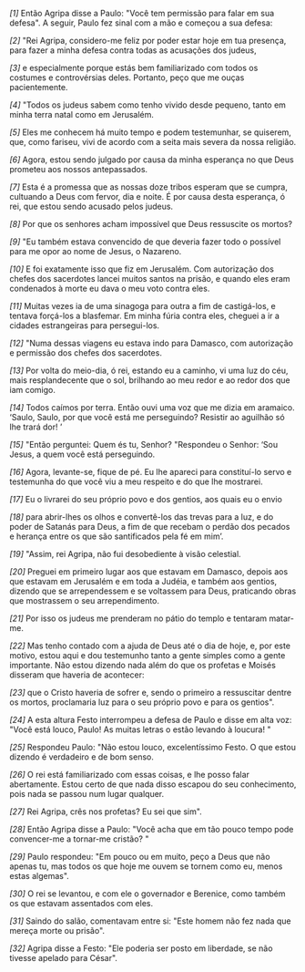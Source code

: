 *[1]* Então Agripa disse a Paulo: "Você tem permissão para falar em sua defesa". A seguir, Paulo fez sinal com a mão e começou a sua defesa:

*[2]* "Rei Agripa, considero-me feliz por poder estar hoje em tua presença, para fazer a minha defesa contra todas as acusações dos judeus,

*[3]* e especialmente porque estás bem familiarizado com todos os costumes e controvérsias deles. Portanto, peço que me ouças pacientemente.

*[4]* "Todos os judeus sabem como tenho vivido desde pequeno, tanto em minha terra natal como em Jerusalém.

*[5]* Eles me conhecem há muito tempo e podem testemunhar, se quiserem, que, como fariseu, vivi de acordo com a seita mais severa da nossa religião.

*[6]* Agora, estou sendo julgado por causa da minha esperança no que Deus prometeu aos nossos antepassados.

*[7]* Esta é a promessa que as nossas doze tribos esperam que se cumpra, cultuando a Deus com fervor, dia e noite. É por causa desta esperança, ó rei, que estou sendo acusado pelos judeus.

*[8]* Por que os senhores acham impossível que Deus ressuscite os mortos?

*[9]* "Eu também estava convencido de que deveria fazer todo o possível para me opor ao nome de Jesus, o Nazareno.

*[10]* E foi exatamente isso que fiz em Jerusalém. Com autorização dos chefes dos sacerdotes lancei muitos santos na prisão, e quando eles eram condenados à morte eu dava o meu voto contra eles.

*[11]* Muitas vezes ia de uma sinagoga para outra a fim de castigá-los, e tentava forçá-los a blasfemar. Em minha fúria contra eles, cheguei a ir a cidades estrangeiras para persegui-los.

*[12]* "Numa dessas viagens eu estava indo para Damasco, com autorização e permissão dos chefes dos sacerdotes.

*[13]* Por volta do meio-dia, ó rei, estando eu a caminho, vi uma luz do céu, mais resplandecente que o sol, brilhando ao meu redor e ao redor dos que iam comigo.

*[14]* Todos caímos por terra. Então ouvi uma voz que me dizia em aramaico. ‘Saulo, Saulo, por que você está me perseguindo? Resistir ao aguilhão só lhe trará dor! ’

*[15]* "Então perguntei: Quem és tu, Senhor? "Respondeu o Senhor: ‘Sou Jesus, a quem você está perseguindo.

*[16]* Agora, levante-se, fique de pé. Eu lhe apareci para constituí-lo servo e testemunha do que você viu a meu respeito e do que lhe mostrarei.

*[17]* Eu o livrarei do seu próprio povo e dos gentios, aos quais eu o envio

*[18]* para abrir-lhes os olhos e convertê-los das trevas para a luz, e do poder de Satanás para Deus, a fim de que recebam o perdão dos pecados e herança entre os que são santificados pela fé em mim’.

*[19]* "Assim, rei Agripa, não fui desobediente à visão celestial.

*[20]* Preguei em primeiro lugar aos que estavam em Damasco, depois aos que estavam em Jerusalém e em toda a Judéia, e também aos gentios, dizendo que se arrependessem e se voltassem para Deus, praticando obras que mostrassem o seu arrependimento.

*[21]* Por isso os judeus me prenderam no pátio do templo e tentaram matar-me.

*[22]* Mas tenho contado com a ajuda de Deus até o dia de hoje, e, por este motivo, estou aqui e dou testemunho tanto a gente simples como a gente importante. Não estou dizendo nada além do que os profetas e Moisés disseram que haveria de acontecer:

*[23]* que o Cristo haveria de sofrer e, sendo o primeiro a ressuscitar dentre os mortos, proclamaria luz para o seu próprio povo e para os gentios".

*[24]* A esta altura Festo interrompeu a defesa de Paulo e disse em alta voz: "Você está louco, Paulo! As muitas letras o estão levando à loucura! "

*[25]* Respondeu Paulo: "Não estou louco, excelentíssimo Festo. O que estou dizendo é verdadeiro e de bom senso.

*[26]* O rei está familiarizado com essas coisas, e lhe posso falar abertamente. Estou certo de que nada disso escapou do seu conhecimento, pois nada se passou num lugar qualquer.

*[27]* Rei Agripa, crês nos profetas? Eu sei que sim".

*[28]* Então Agripa disse a Paulo: "Você acha que em tão pouco tempo pode convencer-me a tornar-me cristão? "

*[29]* Paulo respondeu: "Em pouco ou em muito, peço a Deus que não apenas tu, mas todos os que hoje me ouvem se tornem como eu, menos estas algemas".

*[30]* O rei se levantou, e com ele o governador e Berenice, como também os que estavam assentados com eles.

*[31]* Saindo do salão, comentavam entre si: "Este homem não fez nada que mereça morte ou prisão".

*[32]* Agripa disse a Festo: "Ele poderia ser posto em liberdade, se não tivesse apelado para César".

